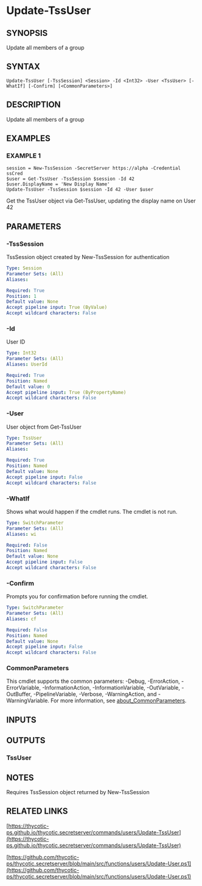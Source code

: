 # Update-TssUser

## SYNOPSIS
Update all members of a group

## SYNTAX

```
Update-TssUser [-TssSession] <Session> -Id <Int32> -User <TssUser> [-WhatIf] [-Confirm] [<CommonParameters>]
```

## DESCRIPTION
Update all members of a group

## EXAMPLES

### EXAMPLE 1
```
session = New-TssSession -SecretServer https://alpha -Credential ssCred
$user = Get-TssUser -TssSession $session -Id 42
$user.DisplayName = 'New Display Name'
Update-TssUser -TssSession $session -Id 42 -User $user
```

Get the TssUser object via Get-TssUser, updating the display name on User 42

## PARAMETERS

### -TssSession
TssSession object created by New-TssSession for authentication

```yaml
Type: Session
Parameter Sets: (All)
Aliases:

Required: True
Position: 1
Default value: None
Accept pipeline input: True (ByValue)
Accept wildcard characters: False
```

### -Id
User ID

```yaml
Type: Int32
Parameter Sets: (All)
Aliases: UserId

Required: True
Position: Named
Default value: 0
Accept pipeline input: True (ByPropertyName)
Accept wildcard characters: False
```

### -User
User object from Get-TssUser

```yaml
Type: TssUser
Parameter Sets: (All)
Aliases:

Required: True
Position: Named
Default value: None
Accept pipeline input: False
Accept wildcard characters: False
```

### -WhatIf
Shows what would happen if the cmdlet runs.
The cmdlet is not run.

```yaml
Type: SwitchParameter
Parameter Sets: (All)
Aliases: wi

Required: False
Position: Named
Default value: None
Accept pipeline input: False
Accept wildcard characters: False
```

### -Confirm
Prompts you for confirmation before running the cmdlet.

```yaml
Type: SwitchParameter
Parameter Sets: (All)
Aliases: cf

Required: False
Position: Named
Default value: None
Accept pipeline input: False
Accept wildcard characters: False
```

### CommonParameters
This cmdlet supports the common parameters: -Debug, -ErrorAction, -ErrorVariable, -InformationAction, -InformationVariable, -OutVariable, -OutBuffer, -PipelineVariable, -Verbose, -WarningAction, and -WarningVariable. For more information, see [about_CommonParameters](http://go.microsoft.com/fwlink/?LinkID=113216).

## INPUTS

## OUTPUTS

### TssUser
## NOTES
Requires TssSession object returned by New-TssSession

## RELATED LINKS

[https://thycotic-ps.github.io/thycotic.secretserver/commands/users/Update-TssUser](https://thycotic-ps.github.io/thycotic.secretserver/commands/users/Update-TssUser)

[https://github.com/thycotic-ps/thycotic.secretserver/blob/main/src/functions/users/Update-User.ps1](https://github.com/thycotic-ps/thycotic.secretserver/blob/main/src/functions/users/Update-User.ps1)

